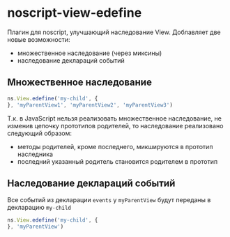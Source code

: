 noscript-view-edefine
=====================

Плагин для noscript, улучшающий наследование View. Доблавляет две новые возможности:
 * множественное наследование (через миксины)
 * наследование деклараций событий

## Множественное наследование
```js
ns.View.edefine('my-child', {
}, 'myParentView1', 'myParentView2', 'myParentView3')
```

Т.к. в JavaScript нельзя реализовать множественное наследование, не изменив цепочку прототипов родителей,
то наследование реализовано следующий образом:
 * методы родителей, кроме последнего, микшируются в прототип наследника
 * последний указанный родитель становится родителем в прототип
 
## Наследование деклараций событий

Все событий из декларации `events` у `myParentView` будут переданы в декларацию `my-child`
```js
ns.View.edefine('my-child', {
}, 'myParentView')
```
